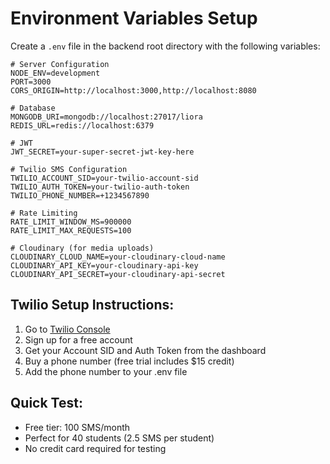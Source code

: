 # Environment Variables Setup

Create a `.env` file in the backend root directory with the following variables:

```env
# Server Configuration
NODE_ENV=development
PORT=3000
CORS_ORIGIN=http://localhost:3000,http://localhost:8080

# Database
MONGODB_URI=mongodb://localhost:27017/liora
REDIS_URL=redis://localhost:6379

# JWT
JWT_SECRET=your-super-secret-jwt-key-here

# Twilio SMS Configuration
TWILIO_ACCOUNT_SID=your-twilio-account-sid
TWILIO_AUTH_TOKEN=your-twilio-auth-token
TWILIO_PHONE_NUMBER=+1234567890

# Rate Limiting
RATE_LIMIT_WINDOW_MS=900000
RATE_LIMIT_MAX_REQUESTS=100

# Cloudinary (for media uploads)
CLOUDINARY_CLOUD_NAME=your-cloudinary-cloud-name
CLOUDINARY_API_KEY=your-cloudinary-api-key
CLOUDINARY_API_SECRET=your-cloudinary-api-secret
```

## Twilio Setup Instructions:

1. Go to [Twilio Console](https://console.twilio.com/)
2. Sign up for a free account
3. Get your Account SID and Auth Token from the dashboard
4. Buy a phone number (free trial includes $15 credit)
5. Add the phone number to your .env file

## Quick Test:
- Free tier: 100 SMS/month
- Perfect for 40 students (2.5 SMS per student)
- No credit card required for testing
